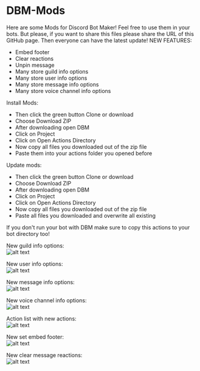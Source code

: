 # DBM-Mods
Here are some Mods for Discord Bot Maker! 
Feel free to use them in your bots. But please, if you want to share this files please share the URL of this GitHub page.
Then everyone can have the latest update!
NEW FEATURES:
- Embed footer
- Clear reactions
- Unpin message
- Many store guild info options
- Many store user info options
- Many store message info options
- Many store voice channel info options

Install Mods:
- Then click the green button Clone or download
- Choose Download ZIP
- After downloading open DBM
- Click on Project
- Click on Open Actions Directory
- Now copy all files you downloaded out of the zip file
- Paste them into your actions folder you opened before

Update mods:
- Then click the green button Clone or download
- Choose Download ZIP
- After downloading open DBM
- Click on Project
- Click on Open Actions Directory
- Now copy all files you downloaded out of the zip file
- Paste all files you downloaded and overwrite all existing

If you don't run your bot with DBM make sure to copy this actions to your bot directory too!

New guild info options:<br />
![alt text](http://lasseniermann.de/dbmmods/ads/guild_info_2.JPG)

New user info options:<br />
![alt text](http://lasseniermann.de/dbmmods/ads/user_info_1.JPG)

New message info options:<br />
![alt text](http://lasseniermann.de/dbmmods/ads/message_info_1.JPG)

New voice channel info options:<br />
![alt text](http://lasseniermann.de/dbmmods/ads/voice_channel_info_1.JPG)

Action list with new actions:<br />
![alt text](http://lasseniermann.de/dbmmods/ads/action_list_3.JPG)

New set embed footer:<br />
![alt text](http://lasseniermann.de/dbmmods/ads/set_embed_footer_1.JPG)

New clear message reactions:<br />
![alt text](http://lasseniermann.de/dbmmods/ads/clear_reacts_1.JPG)
